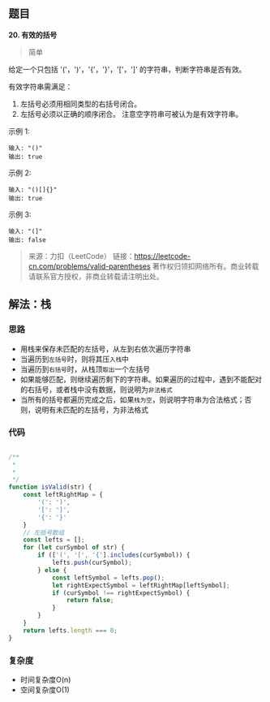 ## 题目
**20. 有效的括号** 
>简单

给定一个只包括 '('，')'，'{'，'}'，'['，']' 的字符串，判断字符串是否有效。

有效字符串需满足：

1. 左括号必须用相同类型的右括号闭合。
2. 左括号必须以正确的顺序闭合。
注意空字符串可被认为是有效字符串。

示例 1:
```
输入: "()"
输出: true
```
示例 2:
```
输入: "()[]{}"
输出: true
```
示例 3:
```
输入: "(]"
输出: false
```
>来源：力扣（LeetCode）
链接：https://leetcode-cn.com/problems/valid-parentheses
著作权归领扣网络所有。商业转载请联系官方授权，非商业转载请注明出处。

## 解法：栈
### 思路
* 用栈来保存未匹配的左括号，从左到右依次遍历字符串
* 当遍历到`左括号`时，则将其压`入栈`中
* 当遍历到`右括号`时，从栈顶`取出`一个左括号
* 如果能够匹配，则继续遍历剩下的字符串。如果遍历的过程中，遇到不能配对的右括号，或者栈中没有数据，则说明为`非法格式`
* 当所有的括号都遍历完成之后，如果`栈为空`，则说明字符串为合法格式；否则，说明有未匹配的左括号，为非法格式

### 代码
```js

/**
 *
 * 
 */
function isValid(str) {
    const leftRightMap = {
        '(': ')',
        '[': ']',
        '{': '}'
    }
    // 左括号数组
    const lefts = [];
    for (let curSymbol of str) {
        if (['(', '[', '{'].includes(curSymbol)) {
            lefts.push(curSymbol); 
        } else {
            const leftSymbol = lefts.pop();
            let rightExpectSymbol = leftRightMap[leftSymbol];
            if (curSymbol !== rightExpectSymbol) {
                return false; 
            }
        }
    }
    return lefts.length === 0;
}

```

### 复杂度
* 时间复杂度O(n)
* 空间复杂度O(1)
